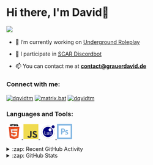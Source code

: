 <h1 align="left">Hi there, I'm David👋</h1>

<div align="left">
  <a href="https://discord.com/users/137259014986792960" >
    <img src="https://lanyard-profile-readme.vercel.app/api/137259014986792960?animated=true&hideDiscrim=true&borderRadius=20px&idleMessage=Sleeping..."  />
  </a>
</div>



- 🔭 I’m currently working on [Underground Roleplay](https://github.com/Underground-FiveM)

- 👯 I participate in [SCAR Discordbot](https://github.com/l3nnartt/scar-v2)

- 📫 You can contact me at **contact@grauerdavid.de**

<h3 align="left">Connect with me:</h3>
<p align="left">
<a href="https://twitter.com/dqvidtm" target="blank"><img align="center" src="https://raw.githubusercontent.com/rahuldkjain/github-profile-readme-generator/master/src/images/icons/Social/twitter.svg" alt="dqvidtm" height="30" width="40" /></a>
<a href="https://instagram.com/matrix.bat" target="blank"><img align="center" src="https://raw.githubusercontent.com/rahuldkjain/github-profile-readme-generator/master/src/images/icons/Social/instagram.svg" alt="matrix.bat" height="30" width="40" /></a>
<a href="https://www.youtube.com/channel/UC3j9vNJA0_YH5i7eYTZ8Lqw" target="blank"><img align="center" src="https://raw.githubusercontent.com/rahuldkjain/github-profile-readme-generator/master/src/images/icons/Social/youtube.svg" alt="dqvidtm" height="30" width="40" /></a>
</p>

<h3 align="left">Languages and Tools:</h3>
<p align="left"> <a href="https://www.w3.org/html/" target="_blank" rel="noreferrer"> <img src="https://raw.githubusercontent.com/devicons/devicon/master/icons/html5/html5-original-wordmark.svg" alt="html5" width="40" height="40"/> </a> <a href="https://developer.mozilla.org/en-US/docs/Web/JavaScript" target="_blank" rel="noreferrer"> <img src="https://raw.githubusercontent.com/devicons/devicon/master/icons/javascript/javascript-original.svg" alt="javascript" width="40" height="40"/> </a> <a href="https://www.lua.org/" target="_blank" rel="noreferrer"> <img src="https://raw.githubusercontent.com/github/explore/80688e429a7d4ef2fca1e82350fe8e3517d3494d/topics/lua/lua.png" alt="lua" width="40" height="40"/> </a> <a href="https://www.photoshop.com/en" target="_blank" rel="noreferrer"> <img src="https://raw.githubusercontent.com/devicons/devicon/master/icons/photoshop/photoshop-line.svg" alt="photoshop" width="40" height="40"/> </a> </p>

<details>
  <summary>:zap: Recent GitHub Activity</summary>
<!--START_SECTION:activity-->
1. 🎉 Merged PR [#5](https://github.com/l3nnartt/scar-v2/pull/5) in [l3nnartt/scar-v2](https://github.com/l3nnartt/scar-v2)
2. 🎉 Merged PR [#6](https://github.com/l3nnartt/scar-v2/pull/6) in [l3nnartt/scar-v2](https://github.com/l3nnartt/scar-v2)
3. 🎉 Merged PR [#7](https://github.com/l3nnartt/scar-v2/pull/7) in [l3nnartt/scar-v2](https://github.com/l3nnartt/scar-v2)
4. 🎉 Merged PR [#8](https://github.com/l3nnartt/scar-v2/pull/8) in [l3nnartt/scar-v2](https://github.com/l3nnartt/scar-v2)
5. 🎉 Merged PR [#9](https://github.com/l3nnartt/scar-v2/pull/9) in [l3nnartt/scar-v2](https://github.com/l3nnartt/scar-v2)
<!--END_SECTION:activity-->
  
</details>

<details>
  <summary>:zap: GitHub Stats</summary>
<p><img align="center" src="https://github-readme-stats.vercel.app/api?username=dqvidtm&hide_border=true&bg_color=09131B&show_icons=true&theme=dark&locale=en" alt="dqvidtm" /></p>
</details>
